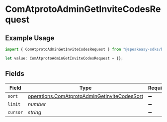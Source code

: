 # ComAtprotoAdminGetInviteCodesRequest

## Example Usage

```typescript
import { ComAtprotoAdminGetInviteCodesRequest } from "@speakeasy-sdks/bluesky/models/operations";

let value: ComAtprotoAdminGetInviteCodesRequest = {};
```

## Fields

| Field                                                                                                        | Type                                                                                                         | Required                                                                                                     | Description                                                                                                  |
| ------------------------------------------------------------------------------------------------------------ | ------------------------------------------------------------------------------------------------------------ | ------------------------------------------------------------------------------------------------------------ | ------------------------------------------------------------------------------------------------------------ |
| `sort`                                                                                                       | [operations.ComAtprotoAdminGetInviteCodesSort](../../models/operations/comatprotoadmingetinvitecodessort.md) | :heavy_minus_sign:                                                                                           | N/A                                                                                                          |
| `limit`                                                                                                      | *number*                                                                                                     | :heavy_minus_sign:                                                                                           | N/A                                                                                                          |
| `cursor`                                                                                                     | *string*                                                                                                     | :heavy_minus_sign:                                                                                           | N/A                                                                                                          |